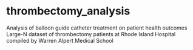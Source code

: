 # thrombectomy_analysis
Analysis of balloon guide catheter treatment on patient health outcomes
Large-N dataset of thrombectomy patients at Rhode Island Hospital compiled by Warren Alpert Medical School
